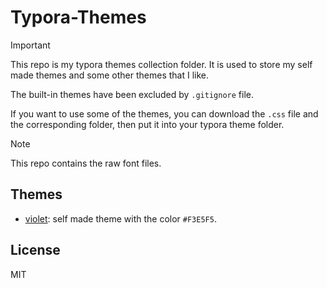 # Typora-Themes

> [!IMPORTANT]
>
> This repo is my typora themes collection folder. It is used to store my self made themes and some other themes that I like.

The built-in themes have been excluded by `.gitignore` file.

If you want to use some of the themes, you can download the `.css` file and the corresponding folder, then put it into your typora theme folder.

> [!NOTE]
>
> This repo contains the raw font files.

## Themes

- [violet](../docs/violet.md): self made theme with the color `#F3E5F5`.

## License

MIT
